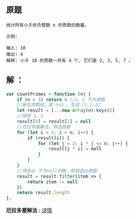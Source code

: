 ## 原题

```
统计所有小于非负整数 n 的质数的数量。

示例:

输入: 10
输出: 4
解释: 小于 10 的质数一共有 4 个, 它们是 2, 3, 5, 7 。
```

## 解 ：


```js
var countPrimes = function (n) {
    if (n < 3) return 0 //1、2 不为质数
    //新生成数组，如 n=3 ，生成 [1,2,3]
    let result = [...new Array(n).keys()]
    //排除 1、2
    result[0] = result[1] = null
    //厄拉多塞解法，筛选质数
    for (let i = 2; i < n; i++) {
        if (result[i]) {
            for (let j = 2; i * j <= n; j++) {
                result[j * i] = null
            }
        }
    }
    //筛选出 不为null的数，即筛选出质数
    result = result.filter(item => {
        return item != null
    })
    return result.length
};
```

**厄拉多塞解法 :** [详情](http://www.voidcn.com/article/p-tgkqtbzt-brr.html)